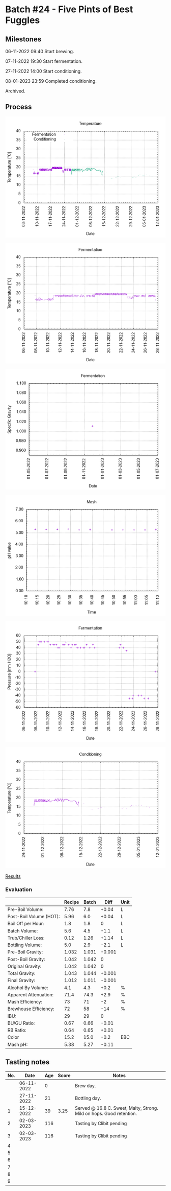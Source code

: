 # Batch #24 - Five Pints of Best Fuggles

## Milestones

06-11-2022 09:40 Start brewing.

07-11-2022 19:30 Start fermentation.

27-11-2022 14:00 Start conditioning.

08-01-2023 23:59 Completed conditioning.

Archived.

## Process

![temperature](temperature.png)

![fermentation](fermentation.png)

![specific gravity](gravity.png)

![mash_ph](mash_ph.png)

![pressure](pressure.png)

![conditioning](conditioning.png)

[Results](./Batch_24_Five_Pints_of_Best_Fuggles_results.pdf)

### Evaluation

|                         | Recipe | Batch | Diff   | Unit |
|-------------------------|--------|-------|--------|------|
| Pre-Boil Volume:        | 7.76   | 7.8   | +0.04  | L    |
| Post-Boil Volume (HOT): | 5.96   | 6.0   | +0.04  | L    |
| Boil Off per Hour:      | 1.8    | 1.8   |  0     | L    |
| Batch Volume:           | 5.6    | 4.5   | -1.1   | L    |
| Trub/Chiller Loss:      | 0.12   | 1.26  | +1.14  | L    |
| Bottling Volume:        | 5.0    | 2.9   | -2.1   | L    |
| Pre-Boil Gravity:       | 1.032  | 1.031 | -0.001 |      |
| Post-Boil Gravity:      | 1.042  | 1.042 |  0     |      |
| Original Gravity:       | 1.042  | 1.042 |  0     |      |
| Total Gravity:          | 1.043  | 1.044 | +0.001 |      |
| Final Gravity:          | 1.012  | 1.011 | -0.001 |      |
| Alcohol By Volume:      | 4.1    | 4.3   | +0.2   | %    |
| Apparent Attenuation:   | 71.4   | 74.3  | +2.9   | %    |
| Mash Efficiency:        | 73     | 71    | -2     | %    |
| Brewhouse Efficiency:   | 72     | 58    | -14    | %    |
| IBU:                    | 29     | 29    |  0     |      |
| BU/GU Ratio:            | 0.67   | 0.66  | -0.01  |      |
| RB Ratio:               | 0.64   | 0.65  | +0.01  |      |
| Color                   | 15.2   | 15.0  | -0.2   | EBC  |
| Mash pH:                | 5.38   | 5.27  | -0.11  |      |

## Tasting notes

| No. | Date       | Age | Score | Notes |
|-----|------------|-----|-------|-------|
|     | 06-11-2022 |   0 |       | Brew day. |
|     | 27-11-2022 |  21 |       | Bottling day. |
|   1 | 15-12-2022 |  39 | 3.25  | Served @ 16.8 C. Sweet, Malty, Strong. Mild on hops. Good retention. |
|   2 | 02-03-2023 | 116 |       | Tasting by Clibit pending |
|   3 | 02-03-2023 | 116 |       | Tasting by Clibit pending |
|   4 |            |     |       |  |
|   5 |            |     |       |  |
|   6 |            |     |       |  |
|   7 |            |     |       |  |
|   8 |            |     |       |  |
|   9 |            |     |       |  |
